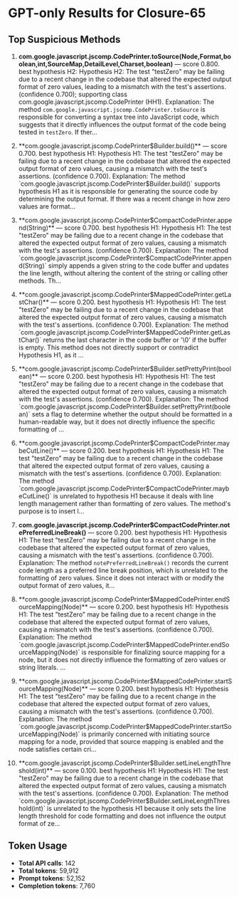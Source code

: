# GPT-only Results for Closure-65

## Top Suspicious Methods

1. **com.google.javascript.jscomp.CodePrinter.toSource(Node,Format,boolean,int,SourceMap,DetailLevel,Charset,boolean)** — score 0.800. best hypothesis H2: Hypothesis H2: The test "testZero" may be failing due to a recent change in the codebase that altered the expected output format of zero values, leading to a mismatch with the test's assertions. (confidence 0.700); supporting class com.google.javascript.jscomp.CodePrinter (HH1).
    Explanation: The method `com.google.javascript.jscomp.CodePrinter.toSource` is responsible for converting a syntax tree into JavaScript code, which suggests that it directly influences the output format of the code being tested in `testZero`. If ther...

2. **com.google.javascript.jscomp.CodePrinter$Builder.build()** — score 0.700. best hypothesis H1: Hypothesis H1: The test "testZero" may be failing due to a recent change in the codebase that altered the expected output format of zero values, causing a mismatch with the test's assertions. (confidence 0.700).
    Explanation: The method `com.google.javascript.jscomp.CodePrinter$Builder.build()` supports hypothesis H1 as it is responsible for generating the source code by determining the output format. If there was a recent change in how zero values are format...

3. **com.google.javascript.jscomp.CodePrinter$CompactCodePrinter.append(String)** — score 0.700. best hypothesis H1: Hypothesis H1: The test "testZero" may be failing due to a recent change in the codebase that altered the expected output format of zero values, causing a mismatch with the test's assertions. (confidence 0.700).
    Explanation: The method `com.google.javascript.jscomp.CodePrinter$CompactCodePrinter.append(String)` simply appends a given string to the code buffer and updates the line length, without altering the content of the string or calling other methods. Th...

4. **com.google.javascript.jscomp.CodePrinter$MappedCodePrinter.getLastChar()** — score 0.200. best hypothesis H1: Hypothesis H1: The test "testZero" may be failing due to a recent change in the codebase that altered the expected output format of zero values, causing a mismatch with the test's assertions. (confidence 0.700).
    Explanation: The method `com.google.javascript.jscomp.CodePrinter$MappedCodePrinter.getLastChar()` returns the last character in the code buffer or '\0' if the buffer is empty. This method does not directly support or contradict Hypothesis H1, as it ...

5. **com.google.javascript.jscomp.CodePrinter$Builder.setPrettyPrint(boolean)** — score 0.200. best hypothesis H1: Hypothesis H1: The test "testZero" may be failing due to a recent change in the codebase that altered the expected output format of zero values, causing a mismatch with the test's assertions. (confidence 0.700).
    Explanation: The method `com.google.javascript.jscomp.CodePrinter$Builder.setPrettyPrint(boolean)` sets a flag to determine whether the output should be formatted in a human-readable way, but it does not directly influence the specific formatting of ...

6. **com.google.javascript.jscomp.CodePrinter$CompactCodePrinter.maybeCutLine()** — score 0.200. best hypothesis H1: Hypothesis H1: The test "testZero" may be failing due to a recent change in the codebase that altered the expected output format of zero values, causing a mismatch with the test's assertions. (confidence 0.700).
    Explanation: The method `com.google.javascript.jscomp.CodePrinter$CompactCodePrinter.maybeCutLine()` is unrelated to hypothesis H1 because it deals with line length management rather than formatting of zero values. The method's purpose is to insert l...

7. **com.google.javascript.jscomp.CodePrinter$CompactCodePrinter.notePreferredLineBreak()** — score 0.200. best hypothesis H1: Hypothesis H1: The test "testZero" may be failing due to a recent change in the codebase that altered the expected output format of zero values, causing a mismatch with the test's assertions. (confidence 0.700).
    Explanation: The method `notePreferredLineBreak()` records the current code length as a preferred line break position, which is unrelated to the formatting of zero values. Since it does not interact with or modify the output format of zero values, it...

8. **com.google.javascript.jscomp.CodePrinter$MappedCodePrinter.endSourceMapping(Node)** — score 0.200. best hypothesis H1: Hypothesis H1: The test "testZero" may be failing due to a recent change in the codebase that altered the expected output format of zero values, causing a mismatch with the test's assertions. (confidence 0.700).
    Explanation: The method `com.google.javascript.jscomp.CodePrinter$MappedCodePrinter.endSourceMapping(Node)` is responsible for finalizing source mapping for a node, but it does not directly influence the formatting of zero values or string literals. ...

9. **com.google.javascript.jscomp.CodePrinter$MappedCodePrinter.startSourceMapping(Node)** — score 0.200. best hypothesis H1: Hypothesis H1: The test "testZero" may be failing due to a recent change in the codebase that altered the expected output format of zero values, causing a mismatch with the test's assertions. (confidence 0.700).
    Explanation: The method `com.google.javascript.jscomp.CodePrinter$MappedCodePrinter.startSourceMapping(Node)` is primarily concerned with initiating source mapping for a node, provided that source mapping is enabled and the node satisfies certain cri...

10. **com.google.javascript.jscomp.CodePrinter$Builder.setLineLengthThreshold(int)** — score 0.100. best hypothesis H1: Hypothesis H1: The test "testZero" may be failing due to a recent change in the codebase that altered the expected output format of zero values, causing a mismatch with the test's assertions. (confidence 0.700).
    Explanation: The method `com.google.javascript.jscomp.CodePrinter$Builder.setLineLengthThreshold(int)` is unrelated to the hypothesis H1 because it only sets the line length threshold for code formatting and does not influence the output format of ze...


## Token Usage

- **Total API calls**: 142
- **Total tokens**: 59,912
- **Prompt tokens**: 52,152
- **Completion tokens**: 7,760
